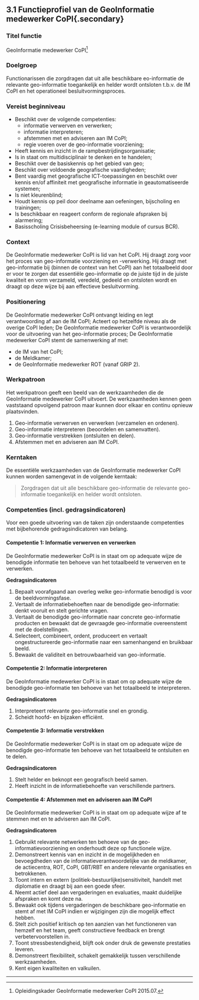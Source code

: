 ## 3.1 Functieprofiel van de GeoInformatie medewerker CoPI{.secondary}
### Titel functie

GeoInformatie medewerker CoPI[^6]

### Doelgroep

Functionarissen die zorgdragen dat uit alle beschikbare eo-informatie de relevante geo-informatie toegankelijk en helder wordt ontsloten t.b.v. de IM CoPI en het operationeel besluitvormingsproces.

### Vereist beginniveau

- Beschikt over de volgende competenties:
  - informatie verwerven en verwerken;
  - informatie interpreteren;
  - afstemmen met en adviseren aan IM CoPI;
  - regie voeren over de geo-informatie voorziening;
- Heeft kennis en inzicht in de rampbestrijdingsorganisatie;
- Is in staat om multidisciplinair te denken en te handelen;
- Beschikt over de basiskennis op het gebied van geo;
- Beschikt over voldoende geografische vaardigheden;
- Bent vaardig met geografische ICT-toepassingen en beschikt over kennis en/of affiniteit met geografische informatie in geautomatiseerde systemen;
- Is niet kleurenblind;
- Houdt kennis op peil door deelname aan oefeningen, bijscholing en trainingen;
- Is beschikbaar en reageert conform de regionale afspraken bij alarmering;
- Basisscholing Crisisbeheersing (e-learning module of cursus BCR).

### Context

De GeoInformatie medewerker CoPI is lid van het CoPI. Hij draagt zorg voor het proces van geo-informatie voorziening en -verwerking. Hij draagt met geo-informatie bij (binnen de context van het CoPI) aan het totaalbeeld door er voor te zorgen dat essentiële geo-informatie op de juiste tijd in de juiste kwaliteit en vorm verzameld, veredeld, gedeeld en ontsloten wordt en draagt op deze wijze bij aan effectieve besluitvorming.

### Positionering

De GeoInformatie medewerker CoPI ontvangt leiding en legt verantwoording af aan de IM CoPI; Acteert op hetzelfde niveau als de overige CoPI leden; De GeoInformatie medewerker CoPI is verantwoordelijk voor de uitvoering van het geo-informatie proces; De GeoInformatie medewerker CoPI stemt de samenwerking af met:

- de IM van het CoPI;
- de Meldkamer;
- de GeoInformatie medewerker ROT (vanaf GRIP 2).

### Werkpatroon

Het werkpatroon geeft een beeld van de werkzaamheden die de GeoInformatie medewerker CoPI uitvoert. De werkzaamheden kennen geen vaststaand opvolgend patroon maar kunnen door elkaar en continu opnieuw plaatsvinden.
1. Geo-informatie verwerven en verwerken (verzamelen en ordenen).
2. Geo-informatie interpreteren (beoordelen en samenvatten).
3. Geo-informatie verstrekken (ontsluiten en delen).
4. Afstemmen met en adviseren aan IM CoPI.

### Kerntaken

De essentiële werkzaamheden van de GeoInformatie medewerker CoPI kunnen worden samengevat in de volgende kerntaak:
> Zorgdragen dat uit alle beschikbare geo-informatie de relevante geo-informatie toegankelijk en helder wordt ontsloten.

### Competenties (incl. gedragsindicatoren)

Voor een goede uitvoering van de taken zijn onderstaande competenties met
bijbehorende gedragsindicatoren van belang.

#### Competentie 1: Informatie verwerven en verwerken

De GeoInformatie medewerker CoPI is in staat om op adequate wijze de benodigde
informatie ten behoeve van het totaalbeeld te verwerven en te verwerken.

**Gedragsindicatoren**

1. Bepaalt voorafgaand aan overleg welke geo-informatie benodigd is voor de beeldvormingsfase.
2. Vertaalt de informatiebehoeften naar de benodigde geo-informatie: denkt vooruit en stelt gerichte vragen.
3. Vertaalt de benodigde geo-informatie naar concrete geo-informatie producten en bewaakt dat de gevraagde geo-informatie overeenstemt met de doelstellingen.
4. Selecteert, combineert, ordent, produceert en vertaalt  ongestructureerde geo-informatie naar een samenhangend en bruikbaar beeld.
5. Bewaakt de validiteit en betrouwbaarheid van geo-informatie.

#### Competentie 2: Informatie interpreteren
De GeoInformatie medewerker CoPI is in staat om op adequate wijze de benodigde
geo-informatie ten behoeve van het totaalbeeld te interpreteren.

**Gedragsindicatoren**
1. Interpreteert relevante geo-informatie snel en grondig.
2. Scheidt hoofd- en bijzaken efficiënt.

#### Competentie 3: Informatie verstrekken

De GeoInformatie medewerker CoPI is in staat om op adequate wijze de benodigde
geo-informatie ten behoeve van het totaalbeeld te ontsluiten en te delen.

**Gedragsindicatoren**

1. Stelt helder en beknopt een geografisch beeld samen.
2. Heeft inzicht in de informatiebehoefte van verschillende partners.

#### Competentie 4: Afstemmen met en adviseren aan IM CoPI

De GeoInformatie medewerker CoPI is in staat om op adequate wijze af te stemmen met
en te adviseren aan IM CoPI.

**Gedragsindicatoren**

1. Gebruikt relevante netwerken ten behoeve van de geo-informatievoorziening en onderhoudt deze op functionele wijze.
2. Demonstreert kennis van en inzicht in de mogelijkheden en bevoegdheden van de informatieverantwoordelijke van de meldkamer, de actiecentra, ROT, CoPI, GBT/RBT en andere relevante organisaties en betrokkenen.
3. Toont intern en extern (politiek-bestuurlijke)sensitiviteit, handelt met diplomatie en draagt bij aan een goede sfeer.
4. Neemt actief deel aan vergaderingen en evaluaties, maakt duidelijke afspraken en komt deze na.
5. Bewaakt ook tijdens vergaderingen de beschikbare geo-informatie en stemt af met IM CoPI indien er wijzigingen zijn die mogelijk effect hebben.
6. Stelt zich positief kritisch op ten aanzien van het functioneren van hemzelf en het team, geeft constructieve feedback en brengt verbetervoorstellen in.
7. Toont stressbestendigheid, blijft ook onder druk de gewenste prestaties leveren.
8. Demonstreert flexibiliteit, schakelt gemakkelijk tussen verschillende werkzaamheden.
9. Kent eigen kwaliteiten en valkuilen.

-------
[^6]: Opleidingskader GeoInformatie medewerker CoPI 2015.07.
